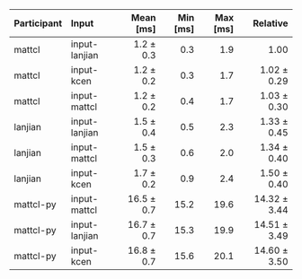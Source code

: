 | Participant | Input | Mean [ms] | Min [ms] | Max [ms] | Relative |
|:---|:---|---:|---:|---:|---:|
| mattcl | input-lanjian | 1.2 ± 0.3 | 0.3 | 1.9 | 1.00 |
| mattcl | input-kcen | 1.2 ± 0.2 | 0.3 | 1.7 | 1.02 ± 0.29 |
| mattcl | input-mattcl | 1.2 ± 0.2 | 0.4 | 1.7 | 1.03 ± 0.30 |
| lanjian | input-lanjian | 1.5 ± 0.4 | 0.5 | 2.3 | 1.33 ± 0.45 |
| lanjian | input-mattcl | 1.5 ± 0.3 | 0.6 | 2.0 | 1.34 ± 0.40 |
| lanjian | input-kcen | 1.7 ± 0.2 | 0.9 | 2.4 | 1.50 ± 0.40 |
| mattcl-py | input-mattcl | 16.5 ± 0.7 | 15.2 | 19.6 | 14.32 ± 3.44 |
| mattcl-py | input-lanjian | 16.7 ± 0.7 | 15.3 | 19.9 | 14.51 ± 3.49 |
| mattcl-py | input-kcen | 16.8 ± 0.7 | 15.6 | 20.1 | 14.60 ± 3.50 |
